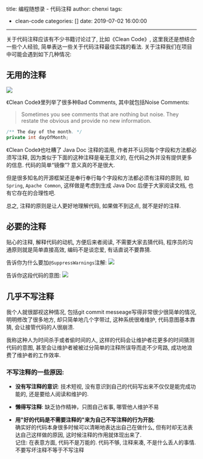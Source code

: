 title: 编程随想录 - 代码注释
author: chenxi
tags:
  - clean-code
categories: []
date: 2019-07-02 16:00:00
---

关于代码注释应该有不少书籍讨论过了, 比如《Clean Code》, 这里我还是想结合一些个人经验, 简单表达一些关于代码注释最佳实践的看法.
关于注释我们在项目中可能会遇到如下几种情况:

## 无用的注释
![](https://user-gold-cdn.xitu.io/2019/6/25/16b8f1f0a34f7c67?w=1080&h=1119&f=jpeg&s=110638)

《Clean Code》里列举了很多种Bad Comments, 其中就包括Noise Comments:
> Sometimes you see comments that are nothing but noise. They restate the obvious and provide no new information.

```java
/** The day of the month. */
private int dayOfMonth;
```


《Clean Code》也吐糟了 Java Doc 注释的滥用, 作者并不认同每个字段和方法都必须写注释, 因为类似于下面的这种注释是毫无意义的, 在代码之外并没有提供更多的信息. 代码的简单“镜像”? 意义真的不是很大.

但是很多知名的开源框架还是奉行奉行每个字段和方法都必须有注释的原则, 如`Spring`, `Apache Common`, 这样做是考虑到生成 Java Doc 后便于大家阅读文档, 也有它存在的合理性吧. 

总之, 注释的原则是让人更好地理解代码, 如果做不到这点, 就不是好的注释.

## 必要的注释
贴心的注释, 解释代码的动机, 方便后来者阅读, 不需要大家去猜代码, 程序员的沟通原则就是简单直接高效, 编码不是谈恋爱, 有话直说不要靠猜. 

告诉你为什么要加`@SuppressWarnings`注解:
![](https://user-gold-cdn.xitu.io/2019/7/2/16bb275ead0e0bc0?w=1664&h=576&f=png&s=125259)

告诉你这段代码的意图:
![](https://user-gold-cdn.xitu.io/2019/7/2/16bb281ae2597b11?w=1796&h=1312&f=png&s=222114)

## 几乎不写注释
我个人就很鄙视这种情况, 包括git commit messeage写得非常很少很简单的情况, 明明修改了很多地方, 却只简单地几个字带过, 这种系统很难维护, 代码意图基本靠猜, 会让接管代码的人很崩溃.   

我称这种人为时间杀手或者偷时间的人, 这样的代码会让维护者花更多的时间猜测代码的意图, 甚至会让维护者被被过分简单的注释所误导而走不少弯路, 成功地浪费了维护者的工作效率.


### 不写注释的一些原因:

- **没有写注释的意识**: 技术短视, 没有意识到自己的代码写出来不仅仅是能完成功能的, 还是要给人阅读和维护的. 

- **懒得写注释**: 缺乏协作精神，只图自己省事, 哪管他人维护不易

- **用"好的代码是不需要注释的"来为自己不写注释的行为开脱**:  
	确实好的代码本身很多时候可以清晰地表达出自己在做什么, 但有时却无法表达自己这样做的原因, 这时候注释的作用就体现出来了.   
    记住: 在表意方面, 代码不是万能的. 代码不够, 注释来凑, 不是什么丢人的事情.  
    不要写坏注释不等于不写注释